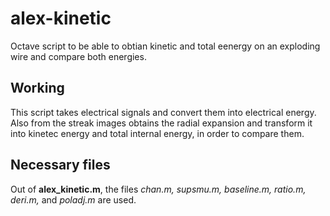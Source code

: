 # alex-kinetic
Octave script to be able to obtian kinetic and total eenergy on an exploding wire and compare both energies.

## Working

This script takes electrical signals and convert them into electrical energy.
Also from the streak images obtains the radial expansion and transform it into kinetec energy and total internal energy, 
in order to compare them.


## Necessary files

Out of __alex_kinetic.m__, the files *chan.m, supsmu.m, baseline.m, ratio.m, deri.m,* and *poladj.m* are used.
